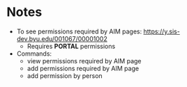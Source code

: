 # Notes
* To see permissions required by AIM pages: https://y.sis-dev.byu.edu/001067/00001002
  * Requires **PORTAL** permissions
* Commands:
  * view permissions required by AIM page
  * add permissions required by AIM page
  * add permission by person